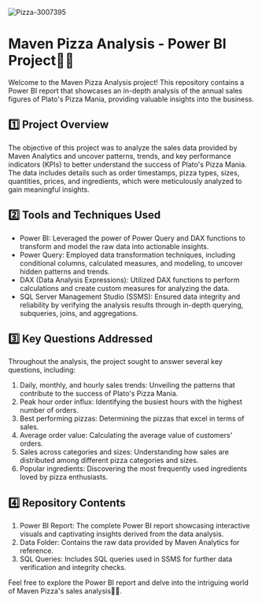 ![Pizza-3007395](https://github.com/manash-jyoti/Pizza-Sales-Analysis/assets/90838725/aae55633-6c8a-4cee-8401-56a7ecbf0b6e)
# Maven Pizza Analysis - Power BI Project🎊🍕

Welcome to the Maven Pizza Analysis project! This repository contains a Power BI report that showcases an in-depth analysis of the annual sales figures of Plato's Pizza Mania, providing valuable insights into the business.

## :one: Project Overview
The objective of this project was to analyze the sales data provided by Maven Analytics and uncover patterns, trends, and key performance indicators (KPIs) to better understand the success of Plato's Pizza Mania. The data includes details such as order timestamps, pizza types, sizes, quantities, prices, and ingredients, which were meticulously analyzed to gain meaningful insights.

## :two: Tools and Techniques Used
- Power BI: Leveraged the power of Power Query and DAX functions to transform and model the raw data into actionable insights.
- Power Query: Employed data transformation techniques, including conditional columns, calculated measures, and modeling, to uncover hidden patterns and trends.
- DAX (Data Analysis Expressions): Utilized DAX functions to perform calculations and create custom measures for analyzing the data.
- SQL Server Management Studio (SSMS): Ensured data integrity and reliability by verifying the analysis results through in-depth querying, subqueries, joins, and aggregations.

## :three: Key Questions Addressed
Throughout the analysis, the project sought to answer several key questions, including:

1. Daily, monthly, and hourly sales trends: Unveiling the patterns that contribute to the success of Plato's Pizza Mania.
2. Peak hour order influx: Identifying the busiest hours with the highest number of orders.
3. Best performing pizzas: Determining the pizzas that excel in terms of sales.
4. Average order value: Calculating the average value of customers' orders.
5. Sales across categories and sizes: Understanding how sales are distributed among different pizza categories and sizes.
6. Popular ingredients: Discovering the most frequently used ingredients loved by pizza enthusiasts.

## :four: Repository Contents
1. Power BI Report: The complete Power BI report showcasing interactive visuals and captivating insights derived from the data analysis.
2. Data Folder: Contains the raw data provided by Maven Analytics for reference.
3. SQL Queries: Includes SQL queries used in SSMS for further data verification and integrity checks.

Feel free to explore the Power BI report and delve into the intriguing world of Maven Pizza's sales analysis🎇🎇.

